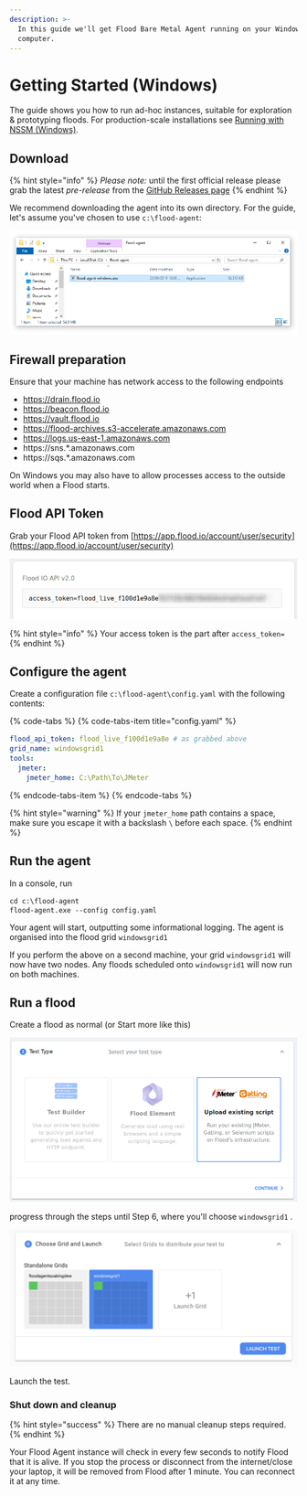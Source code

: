 ```yaml
---
description: >-
  In this guide we'll get Flood Bare Metal Agent running on your Windows
  computer.
---
```


# Getting Started \(Windows\)

The guide shows you how to run ad-hoc instances, suitable for exploration & prototyping floods. For production-scale installations see [Running with NSSM \(Windows\)](deployment/running-with-nssm-windows.md).

## Download

{% hint style="info" %}
_Please note:_ until the first official release please grab the latest _pre-release_ from the [GitHub Releases page](https://github.com/flood-io/flood-agent/releases/)
{% endhint %}

We recommend downloading the agent into its own directory. For the guide, let's assume you've chosen to use `c:\flood-agent`:

![](.gitbook/assets/flood-agent-windows-install%20%282%29.png)

## Firewall preparation

Ensure that your machine has network access to the following endpoints 

* https://drain.flood.io
* https://beacon.flood.io
* https://vault.flood.io
* https://flood-archives.s3-accelerate.amazonaws.com
* https://logs.us-east-1.amazonaws.com
* https://sns.\*.amazonaws.com
* https://sqs.\*.amazonaws.com

On Windows you may also have to allow processes access to the outside world when a Flood starts.

## Flood API Token

Grab your Flood API token from [https://app.flood.io/account/user/security](https://app.flood.io/account/user/security)

![Flood Security Settings Page](.gitbook/assets/flood-access-token.png)

{% hint style="info" %}
Your access token is the part after `access_token=`
{% endhint %}

## Configure the agent

Create a configuration file `c:\flood-agent\config.yaml` with the following contents:

{% code-tabs %}
{% code-tabs-item title="config.yaml" %}
```yaml
flood_api_token: flood_live_f100d1e9a8e # as grabbed above
grid_name: windowsgrid1
tools:
  jmeter:
    jmeter_home: C:\Path\To\JMeter
```
{% endcode-tabs-item %}
{% endcode-tabs %}

{% hint style="warning" %}
If your `jmeter_home` path contains a space, make sure you escape it with a backslash `\` before each space.
{% endhint %}

## Run the agent

In a console, run

```text
cd c:\flood-agent
flood-agent.exe --config config.yaml
```

Your agent will start, outputting some informational logging. The agent is organised into the flood grid `windowsgrid1`

If you perform the above on a second machine, your grid `windowsgrid1` will now have two nodes. Any floods scheduled onto `windowsgrid1` will now run on both machines.

## Run a flood

Create a flood as normal \(or Start more like this\)

![](.gitbook/assets/test-step-1.png)

progress through the steps until Step 6, where you'll choose `windowsgrid1` .

![](.gitbook/assets/image%20%281%29.png)

Launch the test.

### Shut down and cleanup

{% hint style="success" %}
There are no manual cleanup steps required.
{% endhint %}

Your Flood Agent instance will check in every few seconds to notify Flood that it is alive. If you stop the process or disconnect from the internet/close your laptop, it will be removed from Flood after 1 minute. You can reconnect it at any time.

